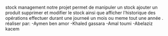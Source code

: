 stock management 
notre projet permet de manipuler un stock ajouter un produit supprimer et modifier le stock ainsi que afficher l'historique  des opérations effectuer durant une journeé un mois ou meme tout une année .
réaliser par:
-Aymen ben amor
-Khaled gassara
-Amal toumi
-Abelaziz kacem
